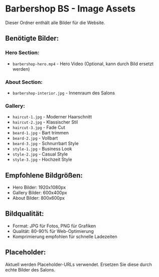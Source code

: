 # Barbershop BS - Image Assets

Dieser Ordner enthält alle Bilder für die Website. 

## Benötigte Bilder:

### Hero Section:
- `barbershop-hero.mp4` - Hero Video (Optional, kann durch Bild ersetzt werden)

### About Section:
- `barbershop-interior.jpg` - Innenraum des Salons

### Gallery:
- `haircut-1.jpg` - Moderner Haarschnitt
- `haircut-2.jpg` - Klassischer Stil  
- `haircut-3.jpg` - Fade Cut
- `beard-1.jpg` - Bart trimmen
- `beard-2.jpg` - Vollbart
- `beard-3.jpg` - Schnurrbart Style
- `style-1.jpg` - Business Look
- `style-2.jpg` - Casual Style
- `style-3.jpg` - Hochzeit Style

## Empfohlene Bildgrößen:
- Hero Bilder: 1920x1080px
- Gallery Bilder: 600x400px
- About Bilder: 800x600px

## Bildqualität:
- Format: JPG für Fotos, PNG für Grafiken
- Qualität: 80-90% für Web-Optimierung
- Komprimierung empfohlen für schnelle Ladezeiten

## Placeholder:
Aktuell werden Placeholder-URLs verwendet. Ersetzen Sie diese durch echte Bilder des Salons.
